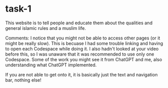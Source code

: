 # task-1
This website is to tell people and educate them about the qualities and general islamic rules and a muslim life.

Comments:
I notice that you might not be able to access other pages (or it might be really slow). This is becuase I had some trouble linking and having to open each Codespace while doing it. I also hadn't looked at your video before this, so I was unaware that it was recommended to use only one Codespace. Some of the work you might see it from ChatGPT and me, also understanding what ChatGPT implemented. 

If you are not able to get onto it, it is basically just the text and navigation bar, nothing else!